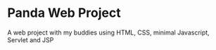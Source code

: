 # Panda Web Project
 A web project with my buddies using HTML, CSS, minimal Javascript, Servlet and JSP
